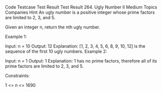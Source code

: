 
Code
Testcase
Test Result
Test Result
264. Ugly Number II
Medium
Topics
Companies
Hint
An ugly number is a positive integer whose prime factors are limited to 2, 3, and 5.

Given an integer n, return the nth ugly number.

 

Example 1:

Input: n = 10
Output: 12
Explanation: [1, 2, 3, 4, 5, 6, 8, 9, 10, 12] is the sequence of the first 10 ugly numbers.
Example 2:

Input: n = 1
Output: 1
Explanation: 1 has no prime factors, therefore all of its prime factors are limited to 2, 3, and 5.
 

Constraints:

1 <= n <= 1690